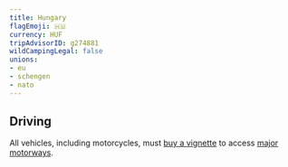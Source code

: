 ```yaml
---
title: Hungary
flagEmoji: 🇭🇺
currency: HUF
tripAdvisorID: g274881
wildCampingLegal: false
unions:
- eu
- schengen
- nato
---
```


## Driving

All vehicles, including motorcycles, must [buy a vignette](https://ematrica.nemzetiutdij.hu/en/vignette-purchase/vehicle-data-vignette-selection) to access [major motorways](https://nemzetiutdij.hu/en/maps).
